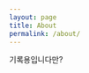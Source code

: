 ```yaml
---
layout: page
title: About
permalink: /about/
---
```


<!-- ## cool, cooler, coolest! -->

기록용입니다만?

<!-- [email@domain.com](mailto:email@domain.com) -->